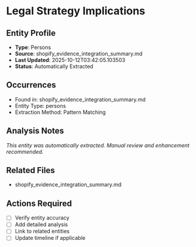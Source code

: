 # Legal Strategy Implications

## Entity Profile
- **Type**: Persons
- **Source**: shopify_evidence_integration_summary.md
- **Last Updated**: 2025-10-12T03:42:05.103503
- **Status**: Automatically Extracted

## Occurrences
- Found in: shopify_evidence_integration_summary.md
- Entity Type: persons
- Extraction Method: Pattern Matching

## Analysis Notes
*This entity was automatically extracted. Manual review and enhancement recommended.*

## Related Files
- shopify_evidence_integration_summary.md

## Actions Required
- [ ] Verify entity accuracy
- [ ] Add detailed analysis
- [ ] Link to related entities
- [ ] Update timeline if applicable
